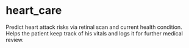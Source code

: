 # heart_care

Predict heart attack risks via retinal scan and current health condition.
<br> Helps the patient keep track of his vitals and logs it for further medical review.
